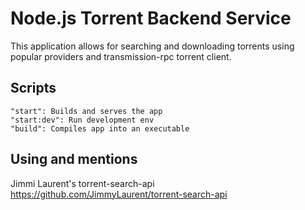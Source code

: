 # Node.js Torrent Backend Service
This application allows for searching and downloading 
torrents using popular providers and transmission-rpc 
torrent client.

## Scripts
```
"start": Builds and serves the app
"start:dev": Run development env
"build": Compiles app into an executable
```

## Using and mentions
Jimmi Laurent's torrent-search-api
https://github.com/JimmyLaurent/torrent-search-api
